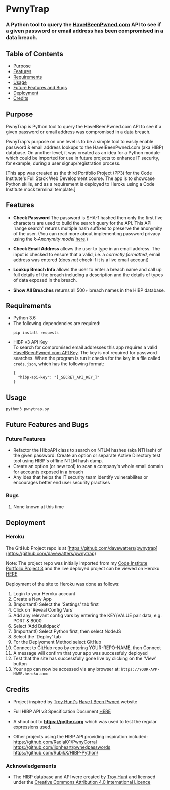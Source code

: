 # PwnyTrap

### A Python tool to query the [HaveIBeenPwned.com](https://haveibeenpwned.com) API to see if a given password or email address has been compromised in a data breach.  

<!-- <h2 align="center"><img src="readme-docs/pwnytrap-v1.0-main-screen.png"></h2> -->

## Table of Contents  
* [Purpose](#purpose)
* [Features](#features)
* [Requirements](#requirements)
* [Usage](#usage)
* [Future Features and Bugs](#future-features-and-bugs)
* [Deployment](#deployment)
* [Credits](#credits)

## Purpose      
PwnyTrap is Python tool to query the HaveIBeenPwned.com API to see if a given password or email address was compromised in a data breach.

PwnyTrap's purpose on one level is to be a simple tool to easily enable password & email address lookups to the HaveIBeenPwned.com (aka HIBP) database. On another level, it was created as an idea for a Python module which could be imported for use in future projects to enhance IT security, for example, during a user signup/registration process.

[This app was created as the third Portfolio Project (PP3) for the Code Institute's Full Stack Web Development course. The app is to showcase Python skills, and as a requirement is deployed to Heroku using a Code Institute mock terminal template.]  

## Features    

- **Check Password** The password is SHA-1 hashed then only the first five characters are used to build the search query for the API. This API 'range search' returns multiple hash suffixes to preserve the anonymity of the user. (You can read more about implementing password privacy using the _k-Anonymity model_ [here](https://www.troyhunt.com/ive-just-launched-pwned-passwords-version-2/#cloudflareprivacyandkanonymity).) 


- **Check Email Address** allows the user to type in an email address. The input is checked to ensure that a valid, i.e. a _correctly formatted_, email address was entered (does _not_ check if it is a live email account)

- **Lookup Breach Info** allows the user to enter a breach name and call up full details of the breach including a description and the details of types of data exposed in the breach.

- **Show All Breaches** returns all 500+ breach names in the HIBP database.


## Requirements 
- Python 3.6  
- The following dependencies are required:
    ```
    pip install requests
    ```
- HIBP v3 API Key  
    To search for compromised email addresses this app requires a valid [HaveIBeenPwned.com API Key](https://haveibeenpwned.com/API/Key).  The key is not required for password searches.  When the program is run it checks for the key in a file called `creds.json`, which has the following format:
    ```
    {
      "hibp-api-key": "[_SECRET_API_KEY_]"
    }
    ```


## Usage  
```
python3 pwnytrap.py
```

## Future Features and Bugs  

### Future Features
-   Refactor the HibpAPI class to search on NTLM hashes (aka NTHash) of the given password.  Create an option or separate Active Directory test tool using HIBP's offline NTLM hash dump.
-   Create an option (or new tool) to scan a company's whole email domain for accounts exposed in a breach
-   Any idea that helps the IT security team identify vulnerabilites or encourages better end user security practises  


### Bugs  

1. None known at this time


## Deployment

### Heroku  
The GitHub Project repo is at [https://github.com/davewatters/pwnytrap](https://github.com/davewatters/pwnytrap)

Note: The project repo was initially imported from my [Code Institute Portfolio Project 3](https://github.com/davewatters/pwnytrap-ci-pp3) and the live deployed project can be viewed on Heroku [HERE](https://ci-pp3-pwnytrap.herokuapp.com)

Deployment of the site to Heroku was done as follows:
 
1.  Login to your Heroku account
1.  Create a New App
1.  (Important!) Select the 'Settings' tab first
1.  Click on 'Reveal Config Vars'
1.  Add any relevant config vars by entering the KEY/VALUE pair data, e.g. PORT & 8000
1.  Select 'Add Buildpack'
1.  (Important!) Select Python first, then select NodeJS
1.  Select the 'Deploy' tab
1.  For the Deplyoment Method select GitHub
1.  Connect to GitHub repo by entering YOUR-REPO-NAME, then Connect
1.  A message will confirm that your app was successfuly deployed
1.  Test that the site has successfully gone live by clicking on the 'View' button
1.  Your app can now be accessed via any browser at: `https://YOUR-APP-NAME.heroku.com`


## Credits 

-   Project inspired by [Troy Hunt's](https:/troyhunt.com) [Have I Been Pwned](https://haveibeenpwned.com) website
-   Full HIBP API v3 Specification Document [HERE](https://haveibeenpwned.com/API/v3)

-   A shout out to **https://pythex.org** which was used to test the regular expressions used. 

-   Other projects using the HIBP API providing inspiration included:  
    https://github.com/Radial01/PwnyCorral  
    https://github.com/lionheart/pwnedpasswords    
    https://github.com/RubikX/HIBP-Python/  

### Acknowledgements

-   The HIBP database and API were created by [Troy Hunt](https:/troyhunt.com) and licensed under the [Creative Commons Attribution 4.0 International Licence](https://creativecommons.org/licenses/by/4.0/)

